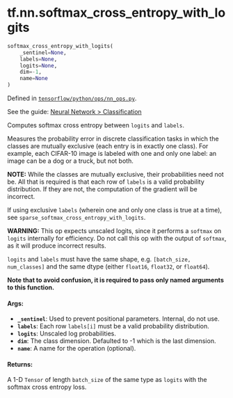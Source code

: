 <div itemscope itemtype="http://developers.google.com/ReferenceObject">
<meta itemprop="name" content="tf.nn.softmax_cross_entropy_with_logits" />
</div>

# tf.nn.softmax_cross_entropy_with_logits

``` python
softmax_cross_entropy_with_logits(
    _sentinel=None,
    labels=None,
    logits=None,
    dim=-1,
    name=None
)
```



Defined in [`tensorflow/python/ops/nn_ops.py`](https://www.tensorflow.org/code/tensorflow/python/ops/nn_ops.py).

See the guide: [Neural Network > Classification](../../../../api_guides/python/nn.md#Classification)

Computes softmax cross entropy between `logits` and `labels`.

Measures the probability error in discrete classification tasks in which the
classes are mutually exclusive (each entry is in exactly one class).  For
example, each CIFAR-10 image is labeled with one and only one label: an image
can be a dog or a truck, but not both.

**NOTE:**  While the classes are mutually exclusive, their probabilities
need not be.  All that is required is that each row of `labels` is
a valid probability distribution.  If they are not, the computation of the
gradient will be incorrect.

If using exclusive `labels` (wherein one and only
one class is true at a time), see `sparse_softmax_cross_entropy_with_logits`.

**WARNING:** This op expects unscaled logits, since it performs a `softmax`
on `logits` internally for efficiency.  Do not call this op with the
output of `softmax`, as it will produce incorrect results.

`logits` and `labels` must have the same shape, e.g.
`[batch_size, num_classes]` and the same dtype (either `float16`, `float32`,
or `float64`).

**Note that to avoid confusion, it is required to pass only named arguments to
this function.**

#### Args:

* <b>`_sentinel`</b>: Used to prevent positional parameters. Internal, do not use.
* <b>`labels`</b>: Each row `labels[i]` must be a valid probability distribution.
* <b>`logits`</b>: Unscaled log probabilities.
* <b>`dim`</b>: The class dimension. Defaulted to -1 which is the last dimension.
* <b>`name`</b>: A name for the operation (optional).


#### Returns:

  A 1-D `Tensor` of length `batch_size` of the same type as `logits` with the
  softmax cross entropy loss.